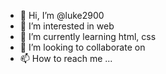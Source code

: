 - 👋 Hi, I’m @luke2900
- 👀 I’m interested in web 
- 🌱 I’m currently learning html, css
- 💞️ I’m looking to collaborate on 
- 📫 How to reach me ...

<!---
luke2900/luke2900 is a ✨ special ✨ repository because its `README.md` (this file) appears on your GitHub profile.
You can click the Preview link to take a look at your changes.
--->
